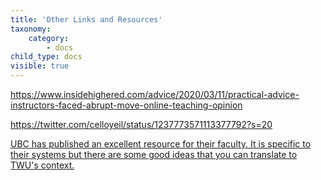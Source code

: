 ```yaml
---
title: 'Other Links and Resources'
taxonomy:
    category:
        - docs
child_type: docs
visible: true
---
```


<https://www.insidehighered.com/advice/2020/03/11/practical-advice-instructors-faced-abrupt-move-online-teaching-opinion>

<https://twitter.com/celloyeil/status/1237773571113377792?s=20>

[UBC has published an excellent resource for their faculty. It is specific to their systems but there are some good ideas that you can translate to TWU's context.](https://keepteaching.ubc.ca/)
